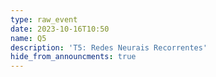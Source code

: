 ```yaml
---
type: raw_event
date: 2023-10-16T10:50
name: Q5
description: 'T5: Redes Neurais Recorrentes'
hide_from_announcments: true
---
```

<!-- **Tópicos:**
1. Tópico 1
2. Tópico 2
3. Tópico 3 -->
